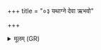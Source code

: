 +++
title = "०३ यथाग्ने देवा ऋभवो"

+++
<details><summary>मूलम् (GR)</summary>

यथाग्ने देवा ऋभवो मनीषिणो  
मुनिम् उन्मत्तम् असृजन् निर् एनसः ।  
एवा ते शक्रो अभयं कृणोतु  
मुच्यस्वैनसो वि नयामि रक्षः ॥
</details>